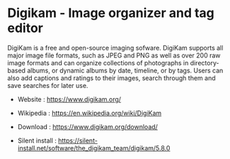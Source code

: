# Digikam - Image organizer and tag editor 

DigiKam is a free and open-source imaging sofware.
DigiKam supports all major image file formats, such as JPEG and PNG as
well as over 200 raw image formats and can organize collections of
photographs in directory-based albums, or dynamic albums by date,
timeline, or by tags.
Users can also add captions and ratings to their images,
search through them and save searches for later use.

* Website : https://www.digikam.org/
* Wikipedia : https://en.wikipedia.org/wiki/DigiKam

* Download : https://www.digikam.org/download/
* Silent install : https://silent-install.net/software/the_digikam_team/digikam/5.8.0
